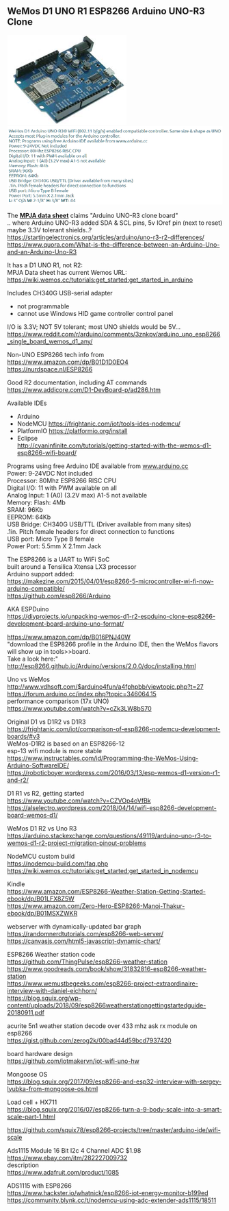 ---
---
## WeMos D1 UNO R1 ESP8266 Arduino UNO-R3 Clone
![](35097.jpg)  
![](35097.png)  

The [**MPJA data sheet**](35097mpdata.pdf) claims "Arduino UNO-R3 clone board"  
.. where Arduino UNO-R3 added SDA & SCL pins, 5v IOref pin (next to reset)  
   maybe 3.3V tolerant shields..?  
 https://startingelectronics.org/articles/arduino/uno-r3-r2-differences/  
https://www.quora.com/What-is-the-difference-between-an-Arduino-Uno-and-an-Arduino-Uno-R3  
  
It has a D1 UNO R1, not R2:  
MPJA Data sheet has current Wemos URL:  
https://wiki.wemos.cc/tutorials:get_started:get_started_in_arduino  

Includes CH340G USB-serial adapter  
- not programmable  
- cannot use Windows HID game controller control panel  

I/O is 3.3V;  NOT 5V tolerant; most UNO shields would be 5V...  
https://www.reddit.com/r/arduino/comments/3znkpv/arduino_uno_esp8266_single_board_wemos_d1_any/  

Non-UNO ESP8266 tech info from https://www.amazon.com/dp/B01D1D0EO4  
https://nurdspace.nl/ESP8266  

Good R2 documentation, including AT commands  
https://www.addicore.com/D1-DevBoard-p/ad286.htm  

Available IDEs  
- Arduino  
- NodeMCU  https://frightanic.com/iot/tools-ides-nodemcu/  
- PlatformIO https://platformio.org/install  
- Eclipse  
http://cyaninfinite.com/tutorials/getting-started-with-the-wemos-d1-esp8266-wifi-board/  

Programs using free Arduino IDE available from www.arduino.cc  
Power: 9-24VDC Not included  
Processor: 80Mhz ESP8266 RISC CPU  
Digital I/O: 11 with PWM available on all  
Analog Input: 1 (A0) (3.2V max) A1-5 not available  
Memory: Flash: 4Mb  
SRAM: 96Kb  
EEPROM: 64Kb  
USB Bridge: CH340G USB/TTL (Driver available from many sites)  
.1in. Pitch female headers for direct connection to functions  
USB port: Micro Type B female  
Power Port: 5.5mm X 2.1mm Jack  

The ESP8266 is a UART to WiFi SoC  
 built around a Tensilica Xtensa LX3 processor  
Arduino support added:  
https://makezine.com/2015/04/01/esp8266-5-microcontroller-wi-fi-now-arduino-compatible/  
https://github.com/esp8266/Arduino  

AKA ESPDuino  
https://diyprojects.io/unpacking-wemos-d1-r2-espduino-clone-esp8266-development-board-arduino-uno-format/  

https://www.amazon.com/dp/B016PNJ40W  
"download the ESP8266 profile in the Arduino IDE, then the WeMos flavors will show up in tools>>board.  
   Take a look here:"  
 http://esp8266.github.io/Arduino/versions/2.0.0/doc/installing.html  

Uno vs WeMos  
http://www.vdhsoft.com/$arduino4fun/a4fphpbb/viewtopic.php?t=27  
https://forum.arduino.cc/index.php?topic=346064.15  
performance comparison (17x UNO)  
https://www.youtube.com/watch?v=cZk3LW8bS70  

Original D1 vs D1R2 vs D1R3  
https://frightanic.com/iot/comparison-of-esp8266-nodemcu-development-boards/#v3  
WeMos-D1R2 is based on an ESP8266-12  
esp-13 wifi module is more stable  
https://www.instructables.com/id/Programming-the-WeMos-Using-Arduino-SoftwareIDE/  
https://roboticboyer.wordpress.com/2016/03/13/esp-wemos-d1-version-r1-and-r2/  

D1 R1 vs R2, getting started  
https://www.youtube.com/watch?v=CZVOp4oVfBk  
https://alselectro.wordpress.com/2018/04/14/wifi-esp8266-development-board-wemos-d1/  

WeMos D1 R2 vs Uno R3  
https://arduino.stackexchange.com/questions/49119/arduino-uno-r3-to-wemos-d1-r2-project-migration-pinout-problems  

NodeMCU custom build  
https://nodemcu-build.com/faq.php  
https://wiki.wemos.cc/tutorials:get_started:get_started_in_nodemcu  


Kindle  
https://www.amazon.com/ESP8266-Weather-Station-Getting-Started-ebook/dp/B01LFX8Z5W  
https://www.amazon.com/Zero-Hero-ESP8266-Manoj-Thakur-ebook/dp/B01MSXZWKR  

webserver with dynamically-updated bar graph  
https://randomnerdtutorials.com/esp8266-web-server/  
https://canvasjs.com/html5-javascript-dynamic-chart/  

ESP8266 Weather station code  
https://github.com/ThingPulse/esp8266-weather-station  
https://www.goodreads.com/book/show/31832816-esp8266-weather-station  
https://www.wemustbegeeks.com/esp8266-project-extraordinaire-interview-with-daniel-eichhorn/  
https://blog.squix.org/wp-content/uploads/2018/09/esp8266weatherstationgettingstartedguide-20180911.pdf  

acurite 5n1 weather station decode over 433 mhz ask rx module on esp8266  
https://gist.github.com/zerog2k/00bad44d59bcd7937420  

board hardware design  
https://github.com/iotmakervn/iot-wifi-uno-hw  

Mongoose OS  
https://blog.squix.org/2017/09/esp8266-and-esp32-interview-with-sergey-lyubka-from-mongoose-os.html  

Load cell + HX711  
https://blog.squix.org/2016/07/esp8266-turn-a-9-body-scale-into-a-smart-scale-part-1.html  

https://github.com/squix78/esp8266-projects/tree/master/arduino-ide/wifi-scale  

Ads1115 Module 16 Bit I2c 4 Channel ADC $1.98  
https://www.ebay.com/itm/282227009732  
description    
https://www.adafruit.com/product/1085  

ADS1115 with ESP8266  
https://www.hackster.io/whatnick/esp8266-iot-energy-monitor-b199ed  
https://community.blynk.cc/t/nodemcu-using-adc-extender-ads1115/18511  
```
